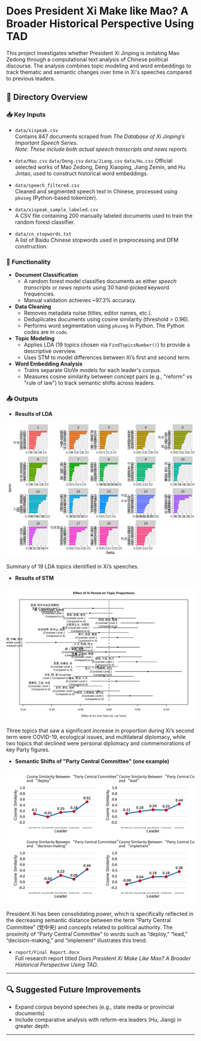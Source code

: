 # Does President Xi Make like Mao? A Broader Historical Perspective Using TAD

This project investigates whether President Xi Jinping is imitating Mao Zedong through a computational text analysis of Chinese political discourse. The analysis combines topic modeling and word embeddings to track thematic and semantic changes over time in Xi's speeches compared to previous leaders.

## 📂 Directory Overview

### 📥 Key Inputs

-   `data/xispeak.csv`\
    Contains 847 documents scraped from *The Database of Xi Jinping’s Important Speech Series*.\
    *Note: These include both actual speech transcripts and news reports.*

-   `data/Mao.csv` `data/Deng.csv` `data/Jiang.csv` `data/Hu.csv` Official selected works of Mao Zedong, Deng Xiaoping, Jiang Zemin, and Hu Jintao, used to construct historical word embeddings.

-   `data/speech_filtered.csv`\
    Cleaned and segmented speech text in Chinese, processed using `pkuseg` (Python-based tokenizer).

-   `data/xispeak_sample_labeled.csv`\
    A CSV file containing 200 manually labeled documents used to train the random forest classifier.

-   `data/cn_stopwords.txt`\
    A list of Baidu Chinese stopwords used in preprocessing and DFM construction.

### 🔧 Functionality

-   **Document Classification**
    -   A random forest model classifies documents as either *speech transcripts* or *news reports* using 30 hand-picked keyword frequencies.
    -   Manual validation achieves \~97.3% accuracy.
-   **Data Cleaning**
    -   Removes metadata noise (titles, editor names, etc.).
    -   Deduplicates documents using cosine similarity (threshold \> 0.96).
    -   Performs word segmentation using `pkuseg` in Python. The Python codes are in `code`.
-   **Topic Modeling**
    -   Applies LDA (19 topics chosen via `FindTopicsNumber()`) to provide a descriptive overview.
    -   Uses STM to model differences between Xi’s first and second term.
-   **Word Embedding Analysis**
    -   Trains separate GloVe models for each leader's corpus.
    -   Measures cosine similarity between concept pairs (e.g., "reform" vs "rule of law") to track semantic shifts across leaders.

### 📤 Outputs

-   **Results of LDA**

![Results of LDA](TAD_final_files/figure-html/unnamed-chunk-33-1.png)

Summary of 19 LDA topics identified in Xi’s speeches.

-   **Results of STM**

![Results of STM](TAD_final_files/figure-html/unnamed-chunk-40-1.png)

Three topics that saw a significant increase in proportion during Xi’s second term were COVID-19, ecological issues, and multilateral diplomacy, while two topics that declined were personal diplomacy and commemorations of key Party figures.

-   **Semantic Shifts of "Party Central Committee" (one example)**

![Semantic Shifts of "Party Central Committee"](TAD_final_files/figure-html/unnamed-chunk-78-1.png)

President Xi has been consolidating power, which is specifically reflected in the decreasing semantic distance between the term “Party Central Committee” (党中央) and concepts related to political authority. The proximity of “Party Central Committee” to words such as “deploy,” “lead,” “decision-making,” and “implement” illustrates this trend.

-   `report/Final Report.docx`\
    Full research report titled *Does President Xi Make Like Mao? A Broader Historical Perspective Using TAD*.

------------------------------------------------------------------------

## 🔍 Suggested Future Improvements

-   Expand corpus beyond speeches (e.g., state media or provincial documents)
-   Include comparative analysis with reform-era leaders (Hu, Jiang) in greater depth

------------------------------------------------------------------------
